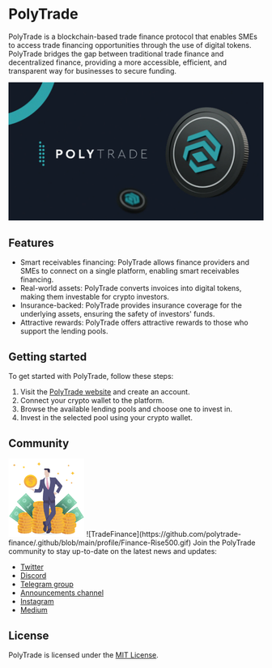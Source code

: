 # PolyTrade

PolyTrade is a blockchain-based trade finance protocol that enables SMEs to access trade financing opportunities through the use of digital tokens. PolyTrade bridges the gap between traditional trade finance and decentralized finance, providing a more accessible, efficient, and transparent way for businesses to secure funding.

![Polytrade](https://raw.githubusercontent.com/polytrade-finance/.github/main/profile/polytrade.png)

## Features

-   Smart receivables financing: PolyTrade allows finance providers and SMEs to connect on a single platform, enabling smart receivables financing.
-   Real-world assets: PolyTrade converts invoices into digital tokens, making them investable for crypto investors.
-   Insurance-backed: PolyTrade provides insurance coverage for the underlying assets, ensuring the safety of investors' funds.
-   Attractive rewards: PolyTrade offers attractive rewards to those who support the lending pools.

## Getting started

To get started with PolyTrade, follow these steps:

1.  Visit the [PolyTrade website](https://polytrade.finance/) and create an account.
2.  Connect your crypto wallet to the platform.
3.  Browse the available lending pools and choose one to invest in.
4.  Invest in the selected pool using your crypto wallet.

## Community

<img src="https://github.com/polytrade-finance/.github/blob/main/profile/Finance-Rise500.gif"  width="150">
![TradeFinance](https://github.com/polytrade-finance/.github/blob/main/profile/Finance-Rise500.gif)
Join the PolyTrade community to stay up-to-date on the latest news and updates:

-   [Twitter](https://twitter.com/Polytrade_fin)
-   [Discord](https://discord.com/invite/mQesu86zFQ)
-   [Telegram group](https://t.me/Polytrade_Finance)
-   [Announcements channel](https://t.me/PolytradeFinance_News)
-   [Instagram](https://www.instagram.com/polytrade_finance/)
-   [Medium](https://medium.com/@Polytrade)

## License

PolyTrade is licensed under the [MIT License](https://chat.openai.com/LICENSE).
